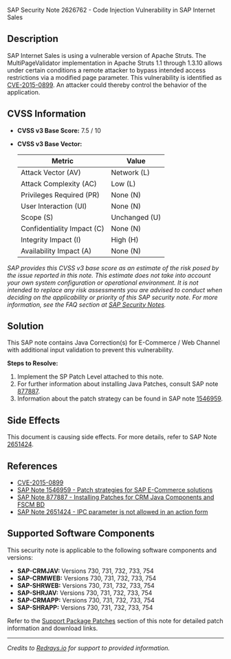 SAP Security Note 2626762 - Code Injection Vulnerability in SAP Internet Sales

## Description

SAP Internet Sales is using a vulnerable version of Apache Struts. The MultiPageValidator implementation in Apache Struts 1.1 through 1.3.10 allows under certain conditions a remote attacker to bypass intended access restrictions via a modified page parameter. This vulnerability is identified as [CVE-2015-0899](http://cve.mitre.org/cgi-bin/cvename.cgi?name=CVE-2015-0899). An attacker could thereby control the behavior of the application.

## CVSS Information

- **CVSS v3 Base Score:** 7.5 / 10
- **CVSS v3 Base Vector:**

  | Metric                    | Value                |
  |---------------------------|----------------------|
  | Attack Vector (AV)        | Network (L)          |
  | Attack Complexity (AC)    | Low (L)              |
  | Privileges Required (PR)  | None (N)             |
  | User Interaction (UI)     | None (N)             |
  | Scope (S)                 | Unchanged (U)        |
  | Confidentiality Impact (C)| None (N)             |
  | Integrity Impact (I)      | High (H)             |
  | Availability Impact (A)   | None (N)             |

_SAP provides this CVSS v3 base score as an estimate of the risk posed by the issue reported in this note. This estimate does not take into account your own system configuration or operational environment. It is not intended to replace any risk assessments you are advised to conduct when deciding on the applicability or priority of this SAP security note. For more information, see the FAQ section at [SAP Security Notes](https://me.sap.com/securitynotes)._

## Solution

This SAP note contains Java Correction(s) for E-Commerce / Web Channel with additional input validation to prevent this vulnerability.

**Steps to Resolve:**
1. Implement the SP Patch Level attached to this note.
2. For further information about installing Java Patches, consult SAP note [877887](https://me.sap.com/notes/877887).
3. Information about the patch strategy can be found in SAP note [1546959](https://me.sap.com/notes/1546959).

## Side Effects

This document is causing side effects. For more details, refer to SAP Note [2651424](https://me.sap.com/notes/2651424).

## References

- [CVE-2015-0899](http://cve.mitre.org/cgi-bin/cvename.cgi?name=CVE-2015-0899)
- [SAP Note 1546959 - Patch strategies for SAP E-Commerce solutions](https://me.sap.com/notes/1546959)
- [SAP Note 877887 - Installing Patches for CRM Java Components and FSCM BD](https://me.sap.com/notes/877887)
- [SAP Note 2651424 - IPC parameter is not allowed in an action form](https://me.sap.com/notes/2651424)

## Supported Software Components

This security note is applicable to the following software components and versions:

- **SAP-CRMJAV:** Versions 730, 731, 732, 733, 754
- **SAP-CRMWEB:** Versions 730, 731, 732, 733, 754
- **SAP-SHRWEB:** Versions 730, 731, 732, 733, 754
- **SAP-SHRJAV:** Versions 730, 731, 732, 733, 754
- **SAP-CRMAPP:** Versions 730, 731, 732, 733, 754
- **SAP-SHRAPP:** Versions 730, 731, 732, 733, 754

Refer to the [Support Package Patches](https://me.sap.com/notes/2626762) section of this note for detailed patch information and download links.

---

*Credits to [Redrays.io](https://redrays.io) for support to provided information.*